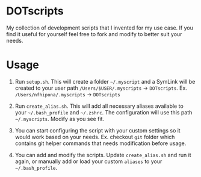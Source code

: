 # DOTscripts
My collection of development scripts that I invented for my use case. If you find it useful for yourself feel free to fork and modify to better suit your needs.

# Usage
1. Run `setup.sh`. 
This will create a folder `~/.myscript` and a SymLink will be created to your user path `/Users/$USER/.myscripts` -> `DOTscripts`. 
Ex. `/Users/nfhipona/.myscripts` -> `DOTscripts`

2. Run `create_alias.sh`.
This will add all necessary aliases available to your `~/.bash_profile` and `~/.zshrc`.
The configuration will use this path `~/.myscripts`.
Modify as you see fit.

3. You can start configuring the script with your custom settings so it would work based on your needs.
Ex. checkout `git` folder which contains git helper commands that needs modification before usage.

4. You can add and modify the scripts. 
Update `create_alias.sh` and run it again, or manually add or load your custom `aliases` to your `~/.bash_profile`.